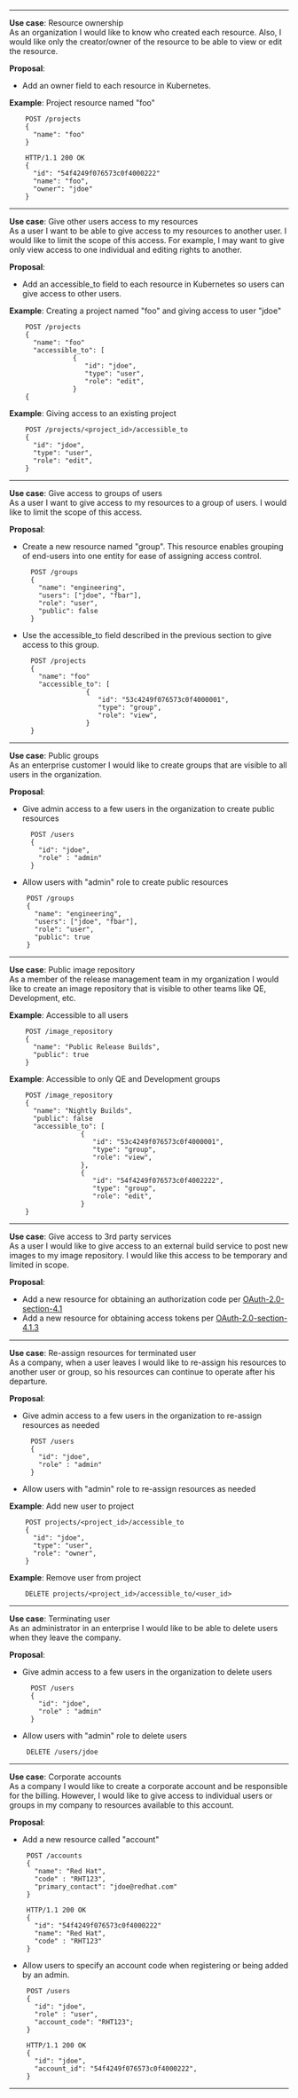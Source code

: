 ---------------------------------------

**Use case**: Resource ownership  
As an organization I would like to know who created each resource. Also, I would like only the creator/owner of the resource to be able to view or edit the resource.

**Proposal**:
- Add an owner  field to each resource in Kubernetes.

**Example**: Project resource named "foo"

        POST /projects
        {
          "name": "foo"
        }

        HTTP/1.1 200 OK
        {
          "id": "54f4249f076573c0f4000222"
          "name": "foo",
          "owner": "jdoe"
        }

---------------------------------------

**Use case**: Give other users access to my resources  
As a user I want to be able to give access to my resources to another user.  I would like to limit the scope of this access.  For example, I may want to give only view access to one individual and editing rights to another.

**Proposal**:
- Add an accessible_to field to each resource in Kubernetes so users can give access to other users.

**Example**: Creating a project named "foo" and giving access to user "jdoe"

        POST /projects
        {
          "name": "foo"
          "accessible_to": [
                    { 
                       "id": "jdoe",
                       "type": "user",
                       "role": "edit",
                    }
        {

**Example**: Giving access to an existing project

        POST /projects/<project_id>/accessible_to
        { 
          "id": "jdoe",
          "type": "user",
          "role": "edit",
        }

---------------------------------------

**Use case**: Give access to groups of users  
As a user I want to give access to my resources to a group of users. I would like to limit the scope of this access. 

**Proposal**:  
- Create a new resource named "group".  This resource enables grouping of end-users into one entity for ease of assigning access control.

        POST /groups
        {
          "name": "engineering",
          "users": ["jdoe", "fbar"],
          "role": "user",
          "public": false
        }
     
- Use the accessible_to field described in the previous section to give access to this group.

        POST /projects
        {
          "name": "foo"
          "accessible_to": [
                      { 
                         "id": "53c4249f076573c0f4000001",
                         "type": "group",
                         "role": "view",
                      }
        }

---------------------------------------

**Use case**: Public groups  
As an enterprise customer I would like to create groups that are visible to all users in the organization.

**Proposal**:  
- Give admin access to a few users in the organization to create public resources

        POST /users
        {
          "id": "jdoe",
          "role" : "admin"
        }

-  Allow users with "admin" role to create public resources

        POST /groups
        {
          "name": "engineering",
          "users": ["jdoe", "fbar"],
          "role": "user",
          "public": true
        }

---------------------------------------

**Use case**: Public image repository  
As a member of the release management team in my organization I would like to create an image repository that is visible to other teams like QE, Development, etc.

**Example**: Accessible to all users

        POST /image_repository
        {
          "name": "Public Release Builds",
          "public": true
        }

**Example**: Accessible to only QE and Development groups

        POST /image_repository
        {
          "name": "Nightly Builds",
          "public": false
          "accessible_to": [
                      { 
                         "id": "53c4249f076573c0f4000001",
                         "type": "group",
                         "role": "view",
                      },
                      { 
                         "id": "54f4249f076573c0f4002222",
                         "type": "group",
                         "role": "edit",
                      }
        }

---------------------------------------

**Use case**: Give access to 3rd party services  
As a user I would like to give access to an external build service to post new images to my image repository. I would like this access to be temporary and limited in scope. 

**Proposal**:  
- Add a new resource for obtaining an authorization code per [OAuth-2.0-section-4.1](http://tools.ietf.org/html/rfc6749#section-4.1)
- Add a new resource for obtaining access tokens per [OAuth-2.0-section-4.1.3](http://tools.ietf.org/html/rfc6749#section-4.1.3)

---------------------------------------

**Use case**: Re-assign resources for terminated user  
As a company, when a user leaves I would like to re-assign his resources to another user or group, so his resources can continue to operate after his departure.

**Proposal**:  
- Give admin access to a few users in the organization to re-assign resources as needed

        POST /users
        {
          "id": "jdoe",
          "role" : "admin"
        }

-  Allow users with "admin" role to  re-assign resources as needed

**Example**: Add new user to project

        POST projects/<project_id>/accessible_to
        {
          "id": "jdoe",
          "type": "user",
          "role": "owner",
        }

**Example**: Remove user from project

        DELETE projects/<project_id>/accessible_to/<user_id>

---------------------------------------

**Use case**: Terminating user  
As an administrator in an enterprise I would like to be able to delete users when they leave the company.

**Proposal**:  
- Give admin access to a few users in the organization to delete users

        POST /users
        {
          "id": "jdoe",
          "role" : "admin"
        }

-  Allow users with "admin" role to delete users

        DELETE /users/jdoe

---------------------------------------

**Use case**: Corporate accounts  
As  a company I would like to create a corporate account and be responsible for the billing.  However, I would like to give access to individual  users or groups in my company to resources available to this account.

**Proposal**:  
-  Add a new resource called "account"

        POST /accounts
        {
          "name": "Red Hat",
          "code" : "RHT123",
          "primary_contact": "jdoe@redhat.com"
        }

        HTTP/1.1 200 OK
        {
          "id": "54f4249f076573c0f4000222"
          "name": "Red Hat",
          "code" : "RHT123"
        }

-  Allow users to specify an account code when registering or being added by an admin.

        POST /users
        {
          "id": "jdoe",
          "role" : "user",
          "account_code": "RHT123";
        }

        HTTP/1.1 200 OK
        {
          "id": "jdoe",
          "account_id": "54f4249f076573c0f4000222",
        }

---------------------------------------

